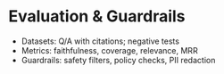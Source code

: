# Evaluation & Guardrails
- Datasets: Q/A with citations; negative tests
- Metrics: faithfulness, coverage, relevance, MRR
- Guardrails: safety filters, policy checks, PII redaction
